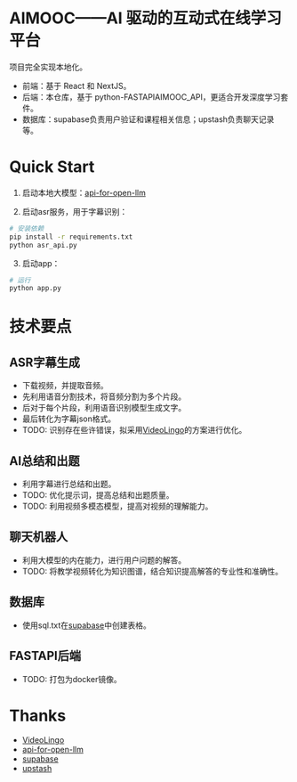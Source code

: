 # AIMOOC——AI 驱动的互动式在线学习平台

项目完全实现本地化。 
- 前端：基于 React 和 NextJS。 
- 后端：本仓库，基于 python-FASTAPIAIMOOC_API，更适合开发深度学习套件。 
- 数据库：supabase负责用户验证和课程相关信息；upstash负责聊天记录等。

# Quick Start

1. 启动本地大模型：[api-for-open-llm](https://github.com/xusenlinzy/api-for-open-llm)

2. 启动asr服务，用于字幕识别：

```bash
# 安装依赖
pip install -r requirements.txt
python asr_api.py
```

3. 启动app：

```bash
# 运行
python app.py
```

# 技术要点

## ASR字幕生成
- 下载视频，并提取音频。
- 先利用语音分割技术，将音频分割为多个片段。
- 后对于每个片段，利用语音识别模型生成文字。
- 最后转化为字幕json格式。
- TODO: 识别存在些许错误，拟采用[VideoLingo](https://github.com/Huanshere/VideoLingo)的方案进行优化。

## AI总结和出题
- 利用字幕进行总结和出题。
- TODO: 优化提示词，提高总结和出题质量。
- TODO: 利用视频多模态模型，提高对视频的理解能力。

## 聊天机器人
- 利用大模型的内在能力，进行用户问题的解答。
- TODO: 将教学视频转化为知识图谱，结合知识提高解答的专业性和准确性。

## 数据库
- 使用sql.txt在[supabase](https://supabase.com/)中创建表格。

## FASTAPI后端
- TODO: 打包为docker镜像。

# Thanks
- [VideoLingo](https://github.com/Huanshere/VideoLingo)
- [api-for-open-llm](https://github.com/xusenlinzy/api-for-open-llm)
- [supabase](https://supabase.com/)
- [upstash](https://upstash.com/)